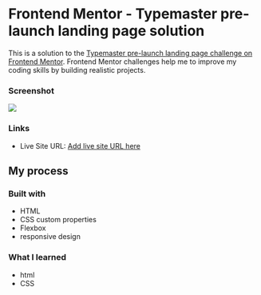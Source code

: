 # Frontend Mentor - Typemaster pre-launch landing page solution

This is a solution to the [Typemaster pre-launch landing page challenge on Frontend Mentor](). Frontend Mentor challenges help me to improve my coding skills by building realistic projects.

### Screenshot

![](./starter-code/screennew.png)

### Links

- Live Site URL: [Add live site URL here](http://127.0.0.1:5500/)

## My process

### Built with

- HTML
- CSS custom properties
- Flexbox
- responsive design

### What I learned

- html
- CSS
